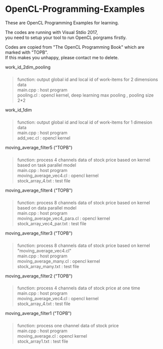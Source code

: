 # OpenCL-Programming-Examples
These are OpenCL Programming Examples for learning.

The codes are running with Visual Stdio 2017,  
you need to setup your tool to run OpenCL porgrams firstly. 

Codes are copied from "The OpenCL Programming Book" which are marked with "TOPB".  
If this makes you unhappy, please contact me to delete.  
  
 
work_id_2dim_pooling
###
  >function: output global id and local id of work-items for 2 dimensions data    
    main.cpp                 : host program  
    pooling.cl               : opencl kernel, deep learning max pooling , pooling size 2*2

work_id_1dim 
###
  >function: output global id and local id of work-items for 1 dimesion data    
    main.cpp                 : host program  
    add_vec.cl               : opencl kernel  

moving_average_filter5 ("TOPB") 
###
  >function: process 4 channels data of stock price based on kernel based on task parallel model    
    main.cpp                 : host program  
    moving_average_vec4.cl   : opencl kernel  
    stock_array_4.txt        : test file  

moving_average_filter4 ("TOPB") 
###
  >function: process 8 channels data of stock price based on kernel based on data parallel model    
    main.cpp                 : host program  
    moving_average_vec4_para.cl : opencl kernel  
    stock_array_vec4_par.txt : test file 

moving_average_filter3 ("TOPB") 
###
  >function: process 8 channels data of stock price based on kernel "moving_average_vec4.cl"  
    main.cpp                 : host program  
    moving_average_many.cl   : opencl kernel  
    stock_array_many.txt     : test file  
    
moving_average_filter2 ("TOPB") 
###
  > function: process 4 channels data of stock price at one time   
    main.cpp                 : host program  
    moving_average_vec4.cl   : opencl kernel  
    stock_array_4.txt        : test file  

moving_average_filter1 ("TOPB")
###
>function: process one channel data of stock price   
    main.cpp                 : host program  
    moving_average.cl        : opencl kernel  
    stock_array1.txt         : test file 


